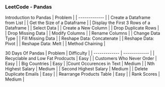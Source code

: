 ### LeetCode - Pandas
Introduction to Pandas
| Problem  |
| ------------- |
| Create a Dataframe from List |
| Get the Size of a Dataframe |
| Display the First 3 Rows of a Dataframe |
| Select Data |
| Create a New Column |
| Drop Duplicate Rows |
| Drop Missing Data |
| Modify Columns |
| Rename Columns |
| Change Data Type |
| Fill Missing Data |
| Reshape Data: Concatenate |
| Reshape Data: Pivot |
| Reshape Data: Melt |
| Method Chaining |


30 Days Of Pandas
| Problem  | Difficulty |
| ------------- | ------------- |
| Recyclable and Low Fat Prodcucts  | Easy  |
| Customers Who Never Order | Easy  |
| Big Countries | Easy  |
|Count Occurences in Text | Medium  |
| Nth Highest Salary | Medium  |
| Second Highest Salary | Medium  |
| Delete Duplicate Emails | Easy  |
| Rearrange Products Table | Easy  |
| Rank Scores | Medium  |
